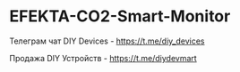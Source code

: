 # EFEKTA-CO2-Smart-Monitor

Телеграм чат DIY Devices - https://t.me/diy_devices

Продажа DIY Устройств - https://t.me/diydevmart
